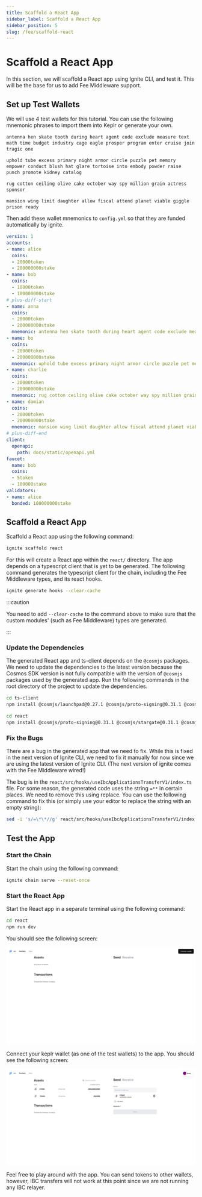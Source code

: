 ```yaml
---
title: Scaffold a React App
sidebar_label: Scaffold a React App
sidebar_position: 5
slug: /fee/scaffold-react
---
```


# Scaffold a React App

In this section, we will scaffold a React app using Ignite CLI, and test it. This will be the base for us to add Fee Middleware support.

## Set up Test Wallets

We will use 4 test wallets for this tutorial. You can use the following mnemonic phrases to import them into Keplr or generate your own.

```text title="anna.mnemonic"
antenna hen skate tooth during heart agent code exclude measure text math time budget industry cage eagle prosper program enter cruise join tragic one
```

```text title="bo.mnemonic"
uphold tube excess primary night armor circle puzzle pet memory empower conduct blush hat glare tortoise into embody powder raise punch promote kidney catalog
```

```text title="charlie.mnemonic"
rug cotton ceiling olive cake october way spy million grain actress sponsor
```

```text title="damian.mnemonic"
mansion wing limit daughter allow fiscal attend planet viable giggle prison ready
```

Then add these wallet mnemonics to `config.yml` so that they are funded automatically by ignite.

```yaml title="config.yml"
version: 1
accounts:
- name: alice
  coins:
  - 20000token
  - 200000000stake
- name: bob
  coins:
  - 10000token
  - 100000000stake
# plus-diff-start
- name: anna
  coins: 
  - 20000token
  - 200000000stake
  mnemonic: antenna hen skate tooth during heart agent code exclude measure text math time budget industry cage eagle prosper program enter cruise join tragic one
- name: bo
  coins: 
  - 20000token
  - 200000000stake
  mnemonic: uphold tube excess primary night armor circle puzzle pet memory empower conduct blush hat glare tortoise into embody powder raise punch promote kidney catalog
- name: charlie
  coins: 
  - 20000token
  - 200000000stake
  mnemonic: rug cotton ceiling olive cake october way spy million grain actress sponsor
- name: damian
  coins: 
  - 20000token
  - 200000000stake
  mnemonic: mansion wing limit daughter allow fiscal attend planet viable giggle prison ready
# plus-diff-end
client:
  openapi:
    path: docs/static/openapi.yml
faucet:
  name: bob
  coins:
  - 5token
  - 100000stake
validators:
- name: alice
  bonded: 100000000stake
```

## Scaffold a React App

Scaffold a React app using the following command:

```bash
ignite scaffold react
```

For this will create a React app within the `react/` directory. The app depends on a typescript client that is yet to be generated.
The following command generates the typescript client for the chain, including the Fee Middleware types, and its react hooks.

```bash
ignite generate hooks --clear-cache
```

:::caution

You need to add `--clear-cache` to the command above to make sure that the custom modules' (such as Fee Middleware) types are generated.

:::

### Update the Dependencies

The generated React app and ts-client depends on the `@cosmjs` packages. We need to update the dependencies to the latest version because the Cosmos SDK version is not fully compatible with the version of `@cosmjs` packages used by the generated app.
Run the following commands in the root directory of the project to update the dependencies.

```bash
cd ts-client
npm install @cosmjs/launchpad@0.27.1 @cosmjs/proto-signing@0.31.1 @cosmjs/stargate@0.31.1 @keplr-wallet/types@0.11.14
```

```bash
cd react
npm install @cosmjs/proto-signing@0.31.1 @cosmjs/stargate@0.31.1 @cosmjs/encoding@0.31.1
```

### Fix the Bugs

There are a bug in the generated app that we need to fix. While this is fixed in the next version of Ignite CLI, we need to fix it manually for now since we are using the latest version of Ignite CLI. (The next version of ignite comes with the Fee Middleware wired!)

The bug is in the `react/src/hooks/useIbcApplicationsTransferV1/index.ts` file. For some reason, the generated code uses the string `=**` in certain places. We need to remove this using replace.
You can use the following command to fix this (or simply use your editor to replace the string with an empty string):

```bash
sed -i 's/=\*\*//g' react/src/hooks/useIbcApplicationsTransferV1/index.ts
```

## Test the App

### Start the Chain

Start the chain using the following command:

```bash
ignite chain serve --reset-once
```

### Start the React App

Start the React app in a separate terminal using the following command:

```bash
cd react
npm run dev
```

You should see the following screen:

![Landing Page](./images/ignite-landing.png)

Connect your keplr wallet (as one of the test wallets) to the app. You should see the following screen:

![Connected](./images/ignite-unmodified.png)

Feel free to play around with the app. You can send tokens to other wallets, however, IBC transfers will not work at this point since we are not running any IBC relayer.
